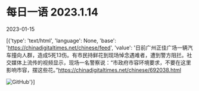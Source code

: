 # 每日一语 2023.1.14

2023-01-15

[{'type': 'text/html', 'language': None, 'base': 'https://chinadigitaltimes.net/chinese/feed', 'value': '日前广州正佳广场一辆汽车撞向人群，造成5死13伤。有市民持鲜花到现场悼念遇难者，遭到警方阻拦。社交媒体上流传的视频显示，现场一名警察说：“市政府市容环境要求，不要在这里影响市容，摆这些花。”https://chinadigitaltimes.net/chinese/692038.html

![GitHub](https://chinadigitaltimes.net/chinese/files/2023/01/20230114_dailyquote.png)'}]